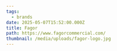 ```yaml
---
tags:
  - brands
date: 2025-05-07T15:52:00.000Z
title: Fagor
path: https://www.fagorcommercial.com/
thumbnail: /media/uploads/fagor-logo.jpg
---
```

